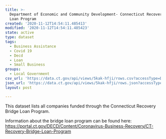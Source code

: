 ```yaml
---
title: >-
  Department of Economic and Community Development- Connecticut Recovery Bridge
  Loan Program
created: '2020-11-12T14:54:11.485413'
modified: '2020-11-12T14:54:11.485423'
state: active
type: dataset
tags:
  - Business Assistance
  - Covid 19
  - Decd
  - Loan
  - Small Business
groups:
  - Local Government
csv_url: 'https://data.ct.gov/api/views/5kak-hfji/rows.csv?accessType=DOWNLOAD'
json_url: 'https://data.ct.gov/api/views/5kak-hfji/rows.json?accessType=DOWNLOAD'
layout: post

---
```

This dataset lists all companies funded through the Connecticut Recovery Bridge Loan Program.

Information about the bridge loan program can be found here:  https://portal.ct.gov/DECD/Content/Coronavirus-Business-Recovery/CT-Recovery-Bridge-Loan-Program
